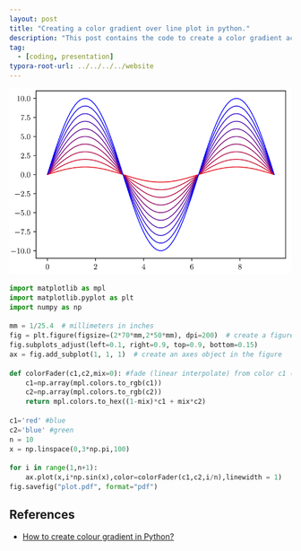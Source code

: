 ```yaml
---
layout: post
title: "Creating a color gradient over line plot in python."
description: "This post contains the code to create a color gradient across line plots in python using matplotlib."
tag: 
  - [coding, presentation]
typora-root-url: ../../../../website
---
```


![image-20220723194635497](/assets/images/image-20220723194635497.png)

```python
import matplotlib as mpl
import matplotlib.pyplot as plt
import numpy as np

mm = 1/25.4  # millimeters in inches
fig = plt.figure(figsize=(2*70*mm,2*50*mm), dpi=200)  # create a figure object
fig.subplots_adjust(left=0.1, right=0.9, top=0.9, bottom=0.15)
ax = fig.add_subplot(1, 1, 1)  # create an axes object in the figure

def colorFader(c1,c2,mix=0): #fade (linear interpolate) from color c1 (at mix=0) to c2 (mix=1)
    c1=np.array(mpl.colors.to_rgb(c1))
    c2=np.array(mpl.colors.to_rgb(c2))
    return mpl.colors.to_hex((1-mix)*c1 + mix*c2)

c1='red' #blue
c2='blue' #green
n = 10
x = np.linspace(0,3*np.pi,100)

for i in range(1,n+1):
    ax.plot(x,i*np.sin(x),color=colorFader(c1,c2,i/n),linewidth = 1)
fig.savefig("plot.pdf", format="pdf")
```

## References

- [How to create colour gradient in Python?](https://stackoverflow.com/a/50784012)
